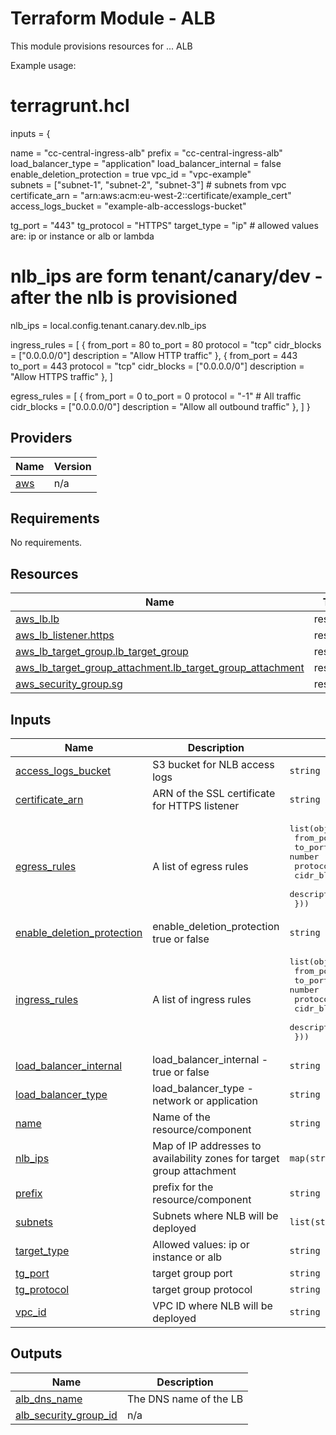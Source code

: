 <!-- BEGIN_TF_DOCS -->
# Terraform Module - ALB

This module provisions resources for ... ALB

Example usage:

# terragrunt.hcl

inputs = {

  name               = "cc-central-ingress-alb"
  prefix             = "cc-central-ingress-alb"
  load_balancer_type = "application"
  load_balancer_internal = false
  enable_deletion_protection = true 
  vpc_id             = "vpc-example"  
  subnets            = ["subnet-1", "subnet-2", "subnet-3"] # subnets from vpc
  certificate_arn     = "arn:aws:acm:eu-west-2:<account-id>:certificate/example_cert"
  access_logs_bucket  = "example-alb-accesslogs-bucket"

  tg_port             = "443"
  tg_protocol         = "HTTPS"
  target_type         = "ip"   # allowed values are: ip or instance or alb or lambda
  # nlb_ips are form tenant/canary/dev - after the nlb is provisioned
  nlb_ips             = local.config.tenant.canary.dev.nlb_ips

  ingress_rules = [
    {
      from_port   = 80
      to_port     = 80
      protocol    = "tcp"
      cidr_blocks  = ["0.0.0.0/0"]
      description = "Allow HTTP traffic"
    },
    {
      from_port   = 443
      to_port     = 443
      protocol    = "tcp"
      cidr_blocks  = ["0.0.0.0/0"]
      description = "Allow HTTPS traffic"
    },
  ]

  egress_rules = [
    {
      from_port   = 0
      to_port     = 0
      protocol    = "-1" # All traffic
      cidr_blocks  = ["0.0.0.0/0"]
      description = "Allow all outbound traffic"
    },
  ]
}

## Providers

| Name | Version |
|------|---------|
| <a name="provider_aws"></a> [aws](#provider\_aws) | n/a |
## Requirements

No requirements.
## Resources

| Name | Type |
|------|------|
| [aws_lb.lb](https://registry.terraform.io/providers/hashicorp/aws/latest/docs/resources/lb) | resource |
| [aws_lb_listener.https](https://registry.terraform.io/providers/hashicorp/aws/latest/docs/resources/lb_listener) | resource |
| [aws_lb_target_group.lb_target_group](https://registry.terraform.io/providers/hashicorp/aws/latest/docs/resources/lb_target_group) | resource |
| [aws_lb_target_group_attachment.lb_target_group_attachment](https://registry.terraform.io/providers/hashicorp/aws/latest/docs/resources/lb_target_group_attachment) | resource |
| [aws_security_group.sg](https://registry.terraform.io/providers/hashicorp/aws/latest/docs/resources/security_group) | resource |
## Inputs

| Name | Description | Type | Default | Required |
|------|-------------|------|---------|:--------:|
| <a name="input_access_logs_bucket"></a> [access\_logs\_bucket](#input\_access\_logs\_bucket) | S3 bucket for NLB access logs | `string` | n/a | yes |
| <a name="input_certificate_arn"></a> [certificate\_arn](#input\_certificate\_arn) | ARN of the SSL certificate for HTTPS listener | `string` | n/a | yes |
| <a name="input_egress_rules"></a> [egress\_rules](#input\_egress\_rules) | A list of egress rules | <pre>list(object({<br/>    from_port   = number<br/>    to_port     = number<br/>    protocol    = string<br/>    cidr_blocks  = list(string)<br/>    description = string<br/>  }))</pre> | n/a | yes |
| <a name="input_enable_deletion_protection"></a> [enable\_deletion\_protection](#input\_enable\_deletion\_protection) | enable\_deletion\_protection true or false | `string` | n/a | yes |
| <a name="input_ingress_rules"></a> [ingress\_rules](#input\_ingress\_rules) | A list of ingress rules | <pre>list(object({<br/>    from_port   = number<br/>    to_port     = number<br/>    protocol    = string<br/>    cidr_blocks  = list(string)<br/>    description = string<br/>  }))</pre> | n/a | yes |
| <a name="input_load_balancer_internal"></a> [load\_balancer\_internal](#input\_load\_balancer\_internal) | load\_balancer\_internal - true or false | `string` | n/a | yes |
| <a name="input_load_balancer_type"></a> [load\_balancer\_type](#input\_load\_balancer\_type) | load\_balancer\_type - network or application | `string` | n/a | yes |
| <a name="input_name"></a> [name](#input\_name) | Name of the resource/component | `string` | n/a | yes |
| <a name="input_nlb_ips"></a> [nlb\_ips](#input\_nlb\_ips) | Map of IP addresses to availability zones for target group attachment | `map(string)` | n/a | yes |
| <a name="input_prefix"></a> [prefix](#input\_prefix) | prefix for the resource/component | `string` | n/a | yes |
| <a name="input_subnets"></a> [subnets](#input\_subnets) | Subnets where NLB will be deployed | `list(string)` | n/a | yes |
| <a name="input_target_type"></a> [target\_type](#input\_target\_type) | Allowed values: ip or instance or alb | `string` | n/a | yes |
| <a name="input_tg_port"></a> [tg\_port](#input\_tg\_port) | target group port | `string` | n/a | yes |
| <a name="input_tg_protocol"></a> [tg\_protocol](#input\_tg\_protocol) | target group protocol | `string` | n/a | yes |
| <a name="input_vpc_id"></a> [vpc\_id](#input\_vpc\_id) | VPC ID where NLB will be deployed | `string` | n/a | yes |
## Outputs

| Name | Description |
|------|-------------|
| <a name="output_alb_dns_name"></a> [alb\_dns\_name](#output\_alb\_dns\_name) | The DNS name of the LB |
| <a name="output_alb_security_group_id"></a> [alb\_security\_group\_id](#output\_alb\_security\_group\_id) | n/a |


<!-- END_TF_DOCS -->
